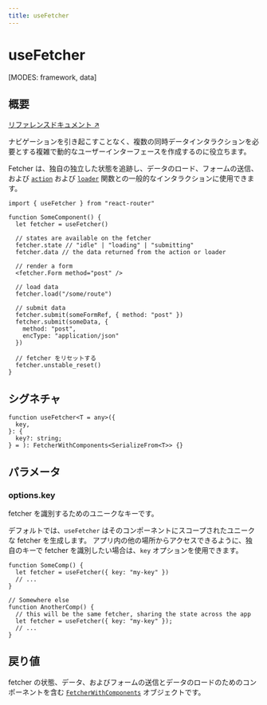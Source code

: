 ```yaml
---
title: useFetcher
---
```


# useFetcher

<!--
⚠️ ⚠️ IMPORTANT ⚠️ ⚠️ 

Thank you for helping improve our documentation!

This file is auto-generated from the JSDoc comments in the source
code, so please edit the JSDoc comments in the file below and this
file will be re-generated once those changes are merged.

https://github.com/remix-run/react-router/blob/main/packages/react-router/lib/dom/lib.tsx
-->

[MODES: framework, data]

## 概要

[リファレンスドキュメント ↗](https://api.reactrouter.com/v7/functions/react_router.useFetcher.html)

ナビゲーションを引き起こすことなく、複数の同時データインタラクションを必要とする複雑で動的なユーザーインターフェースを作成するのに役立ちます。

Fetcher は、独自の独立した状態を追跡し、データのロード、フォームの送信、および [`action`](../../start/framework/route-module#action) および [`loader`](../../start/framework/route-module#loader) 関数との一般的なインタラクションに使用できます。

```tsx
import { useFetcher } from "react-router"

function SomeComponent() {
  let fetcher = useFetcher()

  // states are available on the fetcher
  fetcher.state // "idle" | "loading" | "submitting"
  fetcher.data // the data returned from the action or loader

  // render a form
  <fetcher.Form method="post" />

  // load data
  fetcher.load("/some/route")

  // submit data
  fetcher.submit(someFormRef, { method: "post" })
  fetcher.submit(someData, {
    method: "post",
    encType: "application/json"
  })

  // fetcher をリセットする
  fetcher.unstable_reset()
}
```

## シグネチャ

```tsx
function useFetcher<T = any>({
  key,
}: {
  key?: string;
} = ): FetcherWithComponents<SerializeFrom<T>> {}
```

## パラメータ

### options.key

fetcher を識別するためのユニークなキーです。

デフォルトでは、`useFetcher` はそのコンポーネントにスコープされたユニークな fetcher を生成します。
アプリ内の他の場所からアクセスできるように、独自のキーで fetcher を識別したい場合は、`key` オプションを使用できます。

```tsx
function SomeComp() {
  let fetcher = useFetcher({ key: "my-key" })
  // ...
}

// Somewhere else
function AnotherComp() {
  // this will be the same fetcher, sharing the state across the app
  let fetcher = useFetcher({ key: "my-key" });
  // ...
}
```

## 戻り値

fetcher の状態、データ、およびフォームの送信とデータのロードのためのコンポーネントを含む [`FetcherWithComponents`](https://api.reactrouter.com/v7/types/react_router.FetcherWithComponents.html) オブジェクトです。